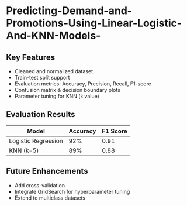# Predicting-Demand-and-Promotions-Using-Linear-Logistic-And-KNN-Models-


##  Key Features

- Cleaned and normalized dataset
- Train-test split support
- Evaluation metrics: Accuracy, Precision, Recall, F1-score
- Confusion matrix & decision boundary plots
- Parameter tuning for KNN (`k` value)

##  Evaluation Results

| Model               | Accuracy | F1 Score |
|--------------------|----------|----------|
| Logistic Regression| 92%      | 0.91     |
| KNN (k=5)           | 89%      | 0.88     |

##  Future Enhancements

- Add cross-validation
- Integrate GridSearch for hyperparameter tuning
- Extend to multiclass datasets

